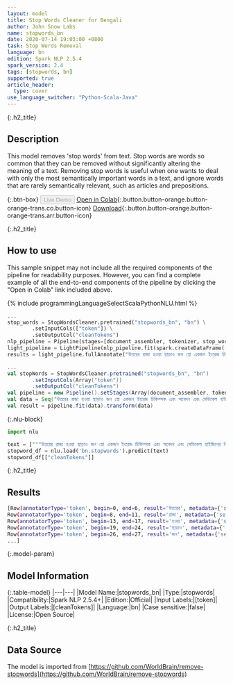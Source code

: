```yaml
---
layout: model
title: Stop Words Cleaner for Bengali
author: John Snow Labs
name: stopwords_bn
date: 2020-07-14 19:03:00 +0800
task: Stop Words Removal
language: bn
edition: Spark NLP 2.5.4
spark_version: 2.4
tags: [stopwords, bn]
supported: true
article_header:
  type: cover
use_language_switcher: "Python-Scala-Java"
---
```


{:.h2_title}
## Description
This model removes 'stop words' from text. Stop words are words so common that they can be removed without significantly altering the meaning of a text. Removing stop words is useful when one wants to deal with only the most semantically important words in a text, and ignore words that are rarely semantically relevant, such as articles and prepositions.

{:.btn-box}
<button class="button button-orange" disabled>Live Demo</button>
[Open in Colab](https://colab.research.google.com/github/JohnSnowLabs/spark-nlp-workshop/blob/b2eb08610dd49d5b15077cc499a94b4ec1e8b861/jupyter/annotation/english/stop-words/StopWordsCleaner.ipynb){:.button.button-orange.button-orange-trans.co.button-icon}
[Download](https://s3.amazonaws.com/auxdata.johnsnowlabs.com/public/models/stopwords_bn_bn_2.5.4_2.4_1594742440339.zip){:.button.button-orange.button-orange-trans.arr.button-icon}

{:.h2_title}
## How to use

This sample snippet may not include all the required components of the pipeline for readability purposes. However, you can find a complete example of all the end-to-end components of the pipeline by clicking the "Open in Colab" link included above.


<div class="tabs-box" markdown="1">

{% include programmingLanguageSelectScalaPythonNLU.html %}

```python
...
stop_words = StopWordsCleaner.pretrained("stopwords_bn", "bn") \
        .setInputCols(["token"]) \
        .setOutputCol("cleanTokens")
nlp_pipeline = Pipeline(stages=[document_assembler, tokenizer, stop_words])
light_pipeline = LightPipeline(nlp_pipeline.fit(spark.createDataFrame([['']]).toDF("text")))
results = light_pipeline.fullAnnotate("উত্তরের রাজা হওয়া ছাড়াও জন স্নো একজন ইংরেজ চিকিত্সক এবং অবেদন এবং মেডিকেল হাইজিনের বিকাশের এক নেতা")
```

```scala
...
val stopWords = StopWordsCleaner.pretrained("stopwords_bn", "bn")
        .setInputCols(Array("token"))
        .setOutputCol("cleanTokens")
val pipeline = new Pipeline().setStages(Array(document_assembler, tokenizer, stopWords))
val data = Seq("উত্তরের রাজা হওয়া ছাড়াও জন স্নো একজন ইংরেজ চিকিত্সক এবং অবেদন এবং মেডিকেল হাইজিনের বিকাশের এক নেতা").toDF("text")
val result = pipeline.fit(data).transform(data)
```

{:.nlu-block}
```python
import nlu

text = ["""উত্তরের রাজা হওয়া ছাড়াও জন স্নো একজন ইংরেজ চিকিত্সক এবং অবেদন এবং মেডিকেল হাইজিনের বিকাশের এক নেতা"""]
stopword_df = nlu.load('bn.stopwords').predict(text)
stopword_df[["cleanTokens"]]
```

</div>

{:.h2_title}
## Results

```bash
[Row(annotatorType='token', begin=0, end=6, result='উত্তরের', metadata={'sentence': '0'}),
Row(annotatorType='token', begin=8, end=11, result='রাজা', metadata={'sentence': '0'}),
Row(annotatorType='token', begin=13, end=17, result='হওয়া', metadata={'sentence': '0'}),
Row(annotatorType='token', begin=19, end=24, result='ছাড়াও', metadata={'sentence': '0'}),
Row(annotatorType='token', begin=26, end=27, result='জন', metadata={'sentence': '0'}),
...]
```

{:.model-param}
## Model Information

{:.table-model}
|---|---|
|Model Name:|stopwords_bn|
|Type:|stopwords|
|Compatibility:|Spark NLP 2.5.4+|
|Edition:|Official|
|Input Labels:|[token]|
|Output Labels:|[cleanTokens]|
|Language:|bn|
|Case sensitive:|false|
|License:|Open Source|

{:.h2_title}
## Data Source
The model is imported from [https://github.com/WorldBrain/remove-stopwords](https://github.com/WorldBrain/remove-stopwords)